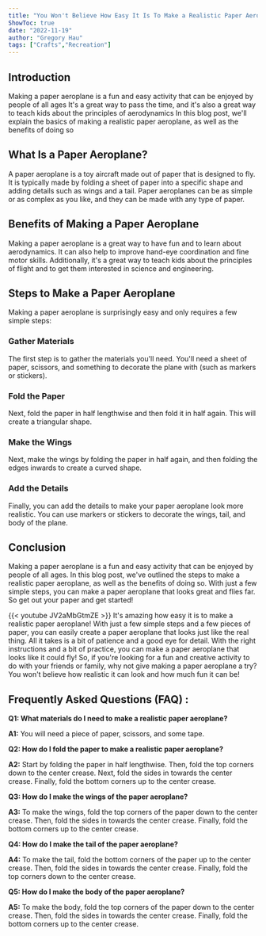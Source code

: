 ```yaml
---
title: "You Won't Believe How Easy It Is To Make a Realistic Paper Aeroplane!"
ShowToc: true 
date: "2022-11-19"
author: "Gregory Hau" 
tags: ["Crafts","Recreation"]
---
```

## Introduction

Making a paper aeroplane is a fun and easy activity that can be enjoyed by people of all ages It's a great way to pass the time, and it's also a great way to teach kids about the principles of aerodynamics In this blog post, we'll explain the basics of making a realistic paper aeroplane, as well as the benefits of doing so 

## What Is a Paper Aeroplane?

A paper aeroplane is a toy aircraft made out of paper that is designed to fly. It is typically made by folding a sheet of paper into a specific shape and adding details such as wings and a tail. Paper aeroplanes can be as simple or as complex as you like, and they can be made with any type of paper. 

## Benefits of Making a Paper Aeroplane

Making a paper aeroplane is a great way to have fun and to learn about aerodynamics. It can also help to improve hand-eye coordination and fine motor skills. Additionally, it's a great way to teach kids about the principles of flight and to get them interested in science and engineering. 

## Steps to Make a Paper Aeroplane

Making a paper aeroplane is surprisingly easy and only requires a few simple steps: 

### Gather Materials 

The first step is to gather the materials you'll need. You'll need a sheet of paper, scissors, and something to decorate the plane with (such as markers or stickers). 

### Fold the Paper 

Next, fold the paper in half lengthwise and then fold it in half again. This will create a triangular shape. 

### Make the Wings 

Next, make the wings by folding the paper in half again, and then folding the edges inwards to create a curved shape. 

### Add the Details 

Finally, you can add the details to make your paper aeroplane look more realistic. You can use markers or stickers to decorate the wings, tail, and body of the plane. 

## Conclusion 

Making a paper aeroplane is a fun and easy activity that can be enjoyed by people of all ages. In this blog post, we've outlined the steps to make a realistic paper aeroplane, as well as the benefits of doing so. With just a few simple steps, you can make a paper aeroplane that looks great and flies far. So get out your paper and get started!

{{< youtube JV2aMbGtmZE >}} 
It's amazing how easy it is to make a realistic paper aeroplane! With just a few simple steps and a few pieces of paper, you can easily create a paper aeroplane that looks just like the real thing. All it takes is a bit of patience and a good eye for detail. With the right instructions and a bit of practice, you can make a paper aeroplane that looks like it could fly! So, if you're looking for a fun and creative activity to do with your friends or family, why not give making a paper aeroplane a try? You won't believe how realistic it can look and how much fun it can be!

## Frequently Asked Questions (FAQ) :
**Q1: What materials do I need to make a realistic paper aeroplane?**

**A1:** You will need a piece of paper, scissors, and some tape.

**Q2: How do I fold the paper to make a realistic paper aeroplane?**

**A2:** Start by folding the paper in half lengthwise. Then, fold the top corners down to the center crease. Next, fold the sides in towards the center crease. Finally, fold the bottom corners up to the center crease.

**Q3: How do I make the wings of the paper aeroplane?**

**A3:** To make the wings, fold the top corners of the paper down to the center crease. Then, fold the sides in towards the center crease. Finally, fold the bottom corners up to the center crease.

**Q4: How do I make the tail of the paper aeroplane?**

**A4:** To make the tail, fold the bottom corners of the paper up to the center crease. Then, fold the sides in towards the center crease. Finally, fold the top corners down to the center crease.

**Q5: How do I make the body of the paper aeroplane?**

**A5:** To make the body, fold the top corners of the paper down to the center crease. Then, fold the sides in towards the center crease. Finally, fold the bottom corners up to the center crease.



